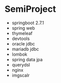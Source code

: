# SemiProject
+ springboot 2.7.1
+ spring web
+ thymeleaf
+ devtools
+ oracle jdbc
+ mariadb jdbc
+ lombok
+ spring data jpa
+ querydsl
+ nginx
+ imgscalr
